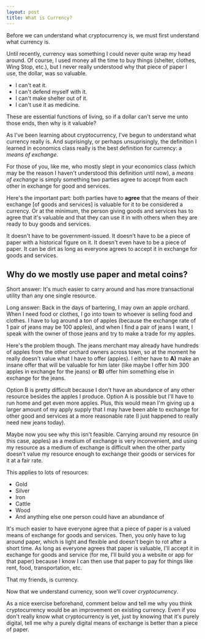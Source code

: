 ```yaml
---
layout: post
title: What is Currency?
---
```


Before we can understand what cryptocurrency is, we must first understand what currency is.

Until recently, currency was something I could never quite wrap my head around. Of course, I used money all the time to buy things (shelter, clothes, Wing Stop, etc.), but I never really understood why that piece of paper I use, the dollar, was so valuable.

* I can't eat it.
* I can't defend myself with it.
* I can't make shelter out of it.
* I can't use it as medicine.

These are essential functions of living, so if a dollar can't serve me unto those ends, then why is it valuable?

As I've been learning about cryptocurrency, I've begun to understand what currency really is. And suprisingly, or perhaps unsuprisingly, the definition I learned in economics class really is the best definition for currency: a _means of exchange_.

For those of you, like me, who mostly slept in your economics class (which may be the reason I haven't understood this definition until now), a _means of exchange_ is simply something two parties agree to accept from each other in exchange for good and services.

Here's the important part: both parties have to **agree** that the means of their exchange [of goods and services] is valuable for it to be considered a currency. Or at the minimum, the person giving goods and services has to agree that it's valuable and that they can use it in with others when they are ready to buy goods and services.

It doesn't have to be government-issued.
It doesn't have to be a piece of paper with a historical figure on it.
It doesn't even have to be a piece of paper.
It can be dirt as long as everyone agrees to accept it in exchange for goods and services.

## Why do we mostly use paper and metal coins?
Short answer: It's much easier to carry around and has more transactional utility than any one single resource.

Long answer: Back in the days of bartering, I may own an apple orchard. When I need food or clothes, I go into town to whoever is selling food and clothes. I have to lug around a ton of apples (because the exchange rate of 1 pair of jeans may be 100 apples), and when I find a pair of jeans I want, I speak with the owner of those jeans and try to make a trade for my apples.

Here's the problem though. The jeans merchant may already have hundreds of apples from the other orchard owners across town, so at the moment he really doesn't value what I have to offer (apples). I either have to **A)** make an insane offer that will be valuable for him later (like maybe I offer him 300 apples in exchange for the jeans) or **B)** offer him something else in exchange for the jeans.

Option B is pretty difficult because I don't have an abundance of any other resource besides the apples I produce. Option A is possible but I'll have to run home and get even more apples. Plus, this would mean I'm giving up a larger amount of my apply supply that I may have been able to exchange for other good and services at a more reasonable rate (I just happened to really need new jeans today).

Maybe now you see why this isn't feasible. Carrying around my resource (in this case, apples) as a medium of exchange is very inconvenient, and using my resource as a medium of exchange is difficult when the other party doesn't value my resource enough to exchange their goods or services for it at a fair rate.

This applies to lots of resources:

* Gold
* Silver
* Iron
* Cattle
* Wood
* And anything else one person could have an abundance of

It's much easier to have everyone agree that a piece of paper is a valued means of exchange for goods and services. Then, you only have to lug around paper, which is light and flexible and doesn't begin to rot after a short time. As long as everyone agrees that paper is valuable, I'll accept it in exchange for goods and service (for me, I'll build you a website or app for that paper) because I know I can then use that paper to pay for things like rent, food, transportation, etc.

That my friends, is currency.

Now that we understand currency, soon we'll cover _cryptocurrency_.

As a nice exercise beforehand, comment below and tell me why you think cryptocurrency would be an improvement on existing currency. Even if you don't really know what cryptocurrency is yet, just by knowing that it's purely digital, tell me why a purely digital means of exchange is better than a piece of paper.